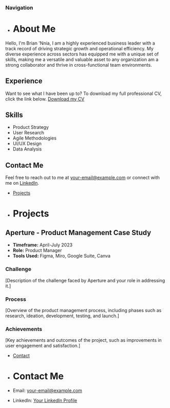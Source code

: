### Navigation
- # About Me

Hello, I'm Brian 'Nnia, I am a highly experienced business leader with a track record of driving strategic growth and operational efficiency. My diverse experience across sectors has equipped me with a unique set of skills, making me a versatile and valuable asset to any organization am a strong collaborator and thrive in cross-functional team environments.

## Experience
Want to see what I have been up to?
To download my full professional CV, click the link below.
[Download my CV](path/to/your/cv.pdf)


## Skills

- Product Strategy
- User Research
- Agile Methodologies
- UI/UX Design
- Data Analysis

## Contact Me

Feel free to reach out to me at [your-email@example.com](mailto:your-email@example.com) or connect with me on [LinkedIn](https://www.linkedin.com/in/your-linkedin-profile).


- [Projects](projects.md)
- # Projects

## Aperture - Product Management Case Study

- **Timeframe:** April-July 2023
- **Role:** Product Manager
- **Tools Used:** Figma, Miro, Google Suite, Canva

### Challenge

[Description of the challenge faced by Aperture and your role in addressing it.]

### Process

[Overview of the product management process, including phases such as research, ideation, development, testing, and launch.]

### Achievements

[Key achievements and outcomes of the project, such as improvements in user engagement and satisfaction.]


- [Contact](contact.md)
- # Contact Me

- Email: [your-email@example.com](mailto:your-email@example.com)
- LinkedIn: [Your LinkedIn Profile](https://www.linkedin.com/in/your-linkedin-profile)

